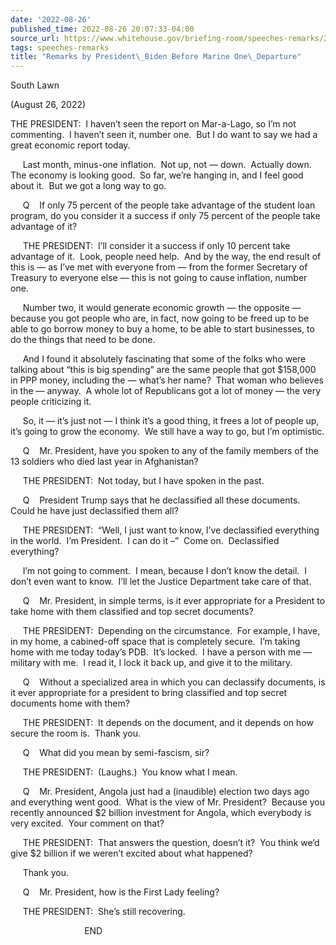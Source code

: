 ```yaml
---
date: '2022-08-26'
published_time: 2022-08-26 20:07:33-04:00
source_url: https://www.whitehouse.gov/briefing-room/speeches-remarks/2022/08/26/remarks-by-president-biden-before-marine-one-departure-18/
tags: speeches-remarks
title: "Remarks by President\_Biden Before Marine One\_Departure"
---
```

 
South Lawn

(August 26, 2022)

THE PRESIDENT:  I haven’t seen the report on Mar-a-Lago, so I’m not
commenting.  I haven’t seen it, number one.  But I do want to say we had
a great economic report today.  
  
     Last month, minus-one inflation.  Not up, not — down.  Actually
down.  The economy is looking good.  So far, we’re hanging in, and I
feel good about it.  But we got a long way to go.  
  
     Q    If only 75 percent of the people take advantage of the student
loan program, do you consider it a success if only 75 percent of the
people take advantage of it?  
  
     THE PRESIDENT:  I’ll consider it a success if only 10 percent take
advantage of it.  Look, people need help.  And by the way, the end
result of this is — as I’ve met with everyone from — from the former
Secretary of Treasury to everyone else — this is not going to cause
inflation, number one.  
  
     Number two, it would generate economic growth — the opposite —
because you got people who are, in fact, now going to be freed up to be
able to go borrow money to buy a home, to be able to start businesses,
to do the things that need to be done.  
  
     And I found it absolutely fascinating that some of the folks who
were talking about “this is big spending” are the same people that got
$158,000 in PPP money, including the — what’s her name?  That woman who
believes in the — anyway.  A whole lot of Republicans got a lot of money
— the very people criticizing it.   
  
     So, it — it’s just not — I think it’s a good thing, it frees a lot
of people up, it’s going to grow the economy.  We still have a way to
go, but I’m optimistic.  
  
     Q    Mr. President, have you spoken to any of the family members of
the 13 soldiers who died last year in Afghanistan?  
  
     THE PRESIDENT:  Not today, but I have spoken in the past.  
  
     Q    President Trump says that he declassified all these
documents.  Could he have just declassified them all?  
  
     THE PRESIDENT:  “Well, I just want to know, I’ve declassified
everything in the world.  I’m President.  I can do it –”  Come on. 
Declassified everything?  
  
     I’m not going to comment.  I mean, because I don’t know the
detail.  I don’t even want to know.  I’ll let the Justice Department
take care of that.  
  
     Q    Mr. President, in simple terms, is it ever appropriate for a
President to take home with them classified and top secret documents?  
  
     THE PRESIDENT:  Depending on the circumstance.  For example, I
have, in my home, a cabined-off space that is completely secure.  I’m
taking home with me today today’s PDB.  It’s locked.  I have a person
with me — military with me.  I read it, I lock it back up, and give it
to the military.  
  
     Q    Without a specialized area in which you can declassify
documents, is it ever appropriate for a president to bring classified
and top secret documents home with them?  
  
     THE PRESIDENT:  It depends on the document, and it depends on how
secure the room is.  Thank you.  
  
     Q    What did you mean by semi-fascism, sir?  
  
     THE PRESIDENT:  (Laughs.)  You know what I mean.  
  
     Q    Mr. President, Angola just had a (inaudible) election two days
ago and everything went good.  What is the view of Mr. President? 
Because you recently announced $2 billion investment for Angola, which
everybody is very excited.  Your comment on that?  
  
     THE PRESIDENT:  That answers the question, doesn’t it?  You think
we’d give $2 billion if we weren’t excited about what happened?  
  
     Thank you.  
  
     Q    Mr. President, how is the First Lady feeling?  
  
     THE PRESIDENT:  She’s still recovering.  
  
                              END

       
